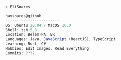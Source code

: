 ```zsh
> EliSoares
```

<!-- <img align="left" src="https://i.pinimg.com/564x/ce/33/32/ce3332388e10b26640f6f8effe0861ee.jpg" alt="Bakaguya made by レヴィノス (https://www.pixiv.net/en/artworks/80962527)" width="270" />  -->

```csharp
naysoares@github
------------------------
OS: Ubuntu 20.04 / MacOS 16.0
Shell: zsh 5.8
Location: Belém-PA, BR
Languages: Java, JavaScript (ReactJS), TypeScript
Learning: Rust, C#
Hobbies: Edit Images, Read Everything
Commits: ????
```
